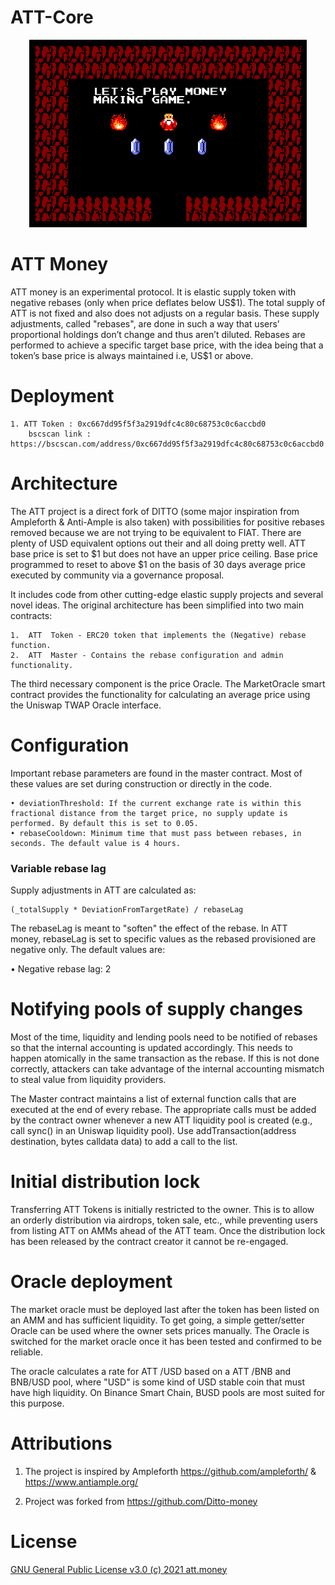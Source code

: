 # ATT-Core

<p align="center">
	<img src="./att_money_game.png" height="300px"/>
</p>

# ATT Money

 ATT  money is an experimental protocol. It is  elastic supply token with negative rebases (only when price deflates below US$1). The total supply of  ATT  is not fixed and also does not adjusts on a regular basis. These supply adjustments, called "rebases", are done in such a way that users’ proportional holdings don’t change and thus aren’t diluted. Rebases are performed to achieve a specific target base price, with the idea being that a token’s base price is always maintained i.e, US$1 or above. 
 
# Deployment

```
1. ATT Token : 0xc667dd95f5f3a2919dfc4c80c68753c0c6accbd0
	bscscan link : https://bscscan.com/address/0xc667dd95f5f3a2919dfc4c80c68753c0c6accbd0
```

# Architecture

The  ATT  project is a direct fork of DITTO (some major inspiration from Ampleforth & Anti-Ample is also taken) with possibilities for positive rebases removed because we are not trying to be equivalent to FIAT. There are plenty of USD equivalent options out their and all doing pretty well. ATT base price is set to $1 but does not have an upper price ceiling. Base price programmed to reset to above $1 on the basis of 30 days average price executed by community via a governance proposal.

It includes code from other cutting-edge elastic supply projects and several novel ideas. The original architecture has been simplified into two main contracts:
    
    1.  ATT  Token - ERC20 token that implements the (Negative) rebase function.
    2.  ATT  Master - Contains the rebase configuration and admin functionality.
    
The third necessary component is the price Oracle. The MarketOracle smart contract provides the functionality for calculating an average price using the Uniswap TWAP Oracle interface.

# Configuration

Important rebase parameters are found in the master contract. Most of these values are set during construction or directly in the code.

    • deviationThreshold: If the current exchange rate is within this fractional distance from the target price, no supply update is performed. By default this is set to 0.05.
    • rebaseCooldown: Minimum time that must pass between rebases, in seconds. The default value is 4 hours.


### Variable rebase lag
Supply adjustments in  ATT  are calculated as:
```
(_totalSupply * DeviationFromTargetRate) / rebaseLag
```

The rebaseLag is meant to "soften" the effect of the rebase. In  ATT  money, rebaseLag is set to specific values as the rebased provisioned are negative only. The default values are:
   
   • Negative rebase lag: 2
    
# Notifying pools of supply changes

Most of the time, liquidity and lending pools need to be notified of rebases so that the internal accounting is updated accordingly. This needs to happen atomically in the same transaction as the rebase. If this is not done correctly, attackers can take advantage of the internal accounting mismatch to steal value from liquidity providers.

The Master contract maintains a list of external function calls that are executed at the end of every rebase. The appropriate calls must be added by the contract owner whenever a new  ATT  liquidity pool is created (e.g., call sync() in an Uniswap liquidity pool). Use addTransaction(address destination, bytes calldata data) to add a call to the list.

# Initial distribution lock

Transferring  ATT Tokens is initially restricted to the owner. This is to allow an orderly distribution via airdrops, token sale, etc., while preventing users from listing  ATT  on AMMs ahead of the  ATT  team. Once the distribution lock has been released by the contract creator it cannot be re-engaged.

# Oracle deployment

The market oracle must be deployed last after the token has been listed on an AMM and has sufficient liquidity. To get going, a simple getter/setter Oracle can be used where the owner sets prices manually. The Oracle is switched for the market oracle once it has been tested and confirmed to be reliable.

The oracle calculates a rate for  ATT /USD based on a  ATT /BNB and BNB/USD pool, where "USD" is some kind of USD stable coin that must have high liquidity. On Binance Smart Chain, BUSD pools are most suited for this purpose.

# Attributions

1. The project is inspired by Ampleforth https://github.com/ampleforth/ & https://www.antiample.org/

2. Project was forked from https://github.com/Ditto-money

# License

[GNU General Public License v3.0 (c) 2021 att.money](./LICENSE)
